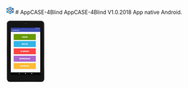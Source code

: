 <p><img src="screenshot/iconoAppScreenshot.png" width="4%"/>
# AppCASE-4Blind  
AppCASE-4Blind V1.0.2018
App native Android.

<p><img src="screenshot/PantallaPrincipal.png" width="20%"/>



